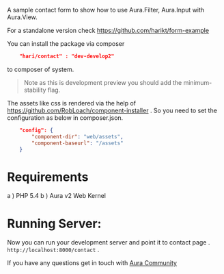 A sample contact form to show how to use Aura.Filter, Aura.Input with Aura.View. 

For a standalone version check https://github.com/harikt/form-example

You can install the package via composer

```json
    "hari/contact" : "dev-develop2"
```
    
to composer of system.

> Note as this is development preview you should add the minimum-stability flag.

The assets like css is rendered via the help of https://github.com/RobLoach/component-installer . So you need to set the configuration as below in composer.json.

```json
    "config": {
        "component-dir": "web/assets",
        "component-baseurl": "/assets"
    }
```

# Requirements 
a ) PHP 5.4
b ) Aura v2 Web Kernel

# Running Server:

Now you can run your development server and point it to contact page . `http://localhost:8000/contact` . 

If you have any questions get in touch with [Aura Community](http://auraphp.com/community)
